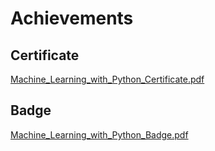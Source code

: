 

# Achievements
## Certificate
[Machine_Learning_with_Python_Certificate.pdf](https://prod-files-secure.s3.us-west-2.amazonaws.com/03e82b26-cccb-4906-bb56-adabcbdc0655/0f35a87e-0c16-48ac-af62-4e4cc34c6a19/Machine_Learning_with_Python_Certificate.pdf?X-Amz-Algorithm=AWS4-HMAC-SHA256&X-Amz-Content-Sha256=UNSIGNED-PAYLOAD&X-Amz-Credential=ASIAZI2LB4662LTTIRHR%2F20250203%2Fus-west-2%2Fs3%2Faws4_request&X-Amz-Date=20250203T111221Z&X-Amz-Expires=3600&X-Amz-Security-Token=IQoJb3JpZ2luX2VjEPv%2F%2F%2F%2F%2F%2F%2F%2F%2F%2FwEaCXVzLXdlc3QtMiJGMEQCIFy0P1UxEy4uICNNIMlwcx2E7vNuLo0cr6HkxdqZQbUnAiAa17Xjr5%2BfRZ8dnBuV8hbN%2FeyOHtEQgwqz306lCPvxKyr%2FAwgTEAAaDDYzNzQyMzE4MzgwNSIMTU8Y%2FGACI%2BvbBOxPKtwDeAx1ti8AtoukptV0VJO7jOokJhdTCnr46QcLgwjalkz01MxdDQEEBH9D5%2FJGOEXklubF1nDgpE0Z0QgQrs19TjBpgADy7KiUAyl95QNasHT%2FAvI%2FDjMjPqftYEz03pCvymwlvQ9HSPMCd%2BNMieHantmoKAMvuilYQImOsAqg5vYNmWUoU%2BtzfkHxyhCylGOmmqBsKNyvLiHSqnlk0zmia6lH3IPeZJGiX8qbF9Oi0NMjXW%2FoK0%2Bo569wrRwWs6XSWYCFnm%2BzpOZz6nd627I2Z9O6PgikeZAQJU%2Bbx2LCKZS7d%2BTz7jQG0ChCenrxR5vtKrez%2BOFsG2xJNb8JV0Lstvp%2FMWzTGGAYBxzt8GSJPX4vtGZIyEmuPiTA2W6NSEZCxHshYMJfLXc6Q5wtrrfrlZ96%2BsHzvavtWUIAbBqMPTszHF3vGzj5bd7GXqFwWC%2FmIjGRM2X5VYRthyDzlu1mpciktLedEjaRKhm7SF%2F3lppzAa%2FOfMfVsLiwY2%2BrLKoNif%2BGZ4QHPvA0VlLpgIZlbcrNaEr%2FoRIOlh%2B%2FrsVVmOFK7aMZxOR7DfprsvMRA8qK9pdGhyCe92TOrrOes5AV30tTaauYNkOF3UkYmvLEVSTob%2B35mZYGD0B6ZAMwz7SCvQY6pgH1GArcHd642XlPOtL2ysOV0UKPcrZibV5qTOkCX5MR9M9HZ4XPnx23Ji%2FJOb91RrKeZv3sddk%2B9uOklRzBlmHKp1n6mYZjL6%2FrXgPv2q17kg5YkSxT%2BU8fkxbD04c3NsgLbVknvHRBRyice57vaKfIX7IlcV7alF%2FA65LH%2BgC5j7XfEBl0YZWGT3HkeBfb7Gc8eWIXkrKPtfriZS7J61iLkNlgHzTF&X-Amz-Signature=311924fa9210185764f02aaab534b1f0948b066a78e628932e9df27ce4c1a91e&X-Amz-SignedHeaders=host&x-id=GetObject)
## Badge
[Machine_Learning_with_Python_Badge.pdf](https://prod-files-secure.s3.us-west-2.amazonaws.com/03e82b26-cccb-4906-bb56-adabcbdc0655/ff622a22-73d6-44e3-9c7b-e89a8e61b7aa/Machine_Learning_with_Python_Badge.pdf?X-Amz-Algorithm=AWS4-HMAC-SHA256&X-Amz-Content-Sha256=UNSIGNED-PAYLOAD&X-Amz-Credential=ASIAZI2LB4662LTTIRHR%2F20250203%2Fus-west-2%2Fs3%2Faws4_request&X-Amz-Date=20250203T111221Z&X-Amz-Expires=3600&X-Amz-Security-Token=IQoJb3JpZ2luX2VjEPv%2F%2F%2F%2F%2F%2F%2F%2F%2F%2FwEaCXVzLXdlc3QtMiJGMEQCIFy0P1UxEy4uICNNIMlwcx2E7vNuLo0cr6HkxdqZQbUnAiAa17Xjr5%2BfRZ8dnBuV8hbN%2FeyOHtEQgwqz306lCPvxKyr%2FAwgTEAAaDDYzNzQyMzE4MzgwNSIMTU8Y%2FGACI%2BvbBOxPKtwDeAx1ti8AtoukptV0VJO7jOokJhdTCnr46QcLgwjalkz01MxdDQEEBH9D5%2FJGOEXklubF1nDgpE0Z0QgQrs19TjBpgADy7KiUAyl95QNasHT%2FAvI%2FDjMjPqftYEz03pCvymwlvQ9HSPMCd%2BNMieHantmoKAMvuilYQImOsAqg5vYNmWUoU%2BtzfkHxyhCylGOmmqBsKNyvLiHSqnlk0zmia6lH3IPeZJGiX8qbF9Oi0NMjXW%2FoK0%2Bo569wrRwWs6XSWYCFnm%2BzpOZz6nd627I2Z9O6PgikeZAQJU%2Bbx2LCKZS7d%2BTz7jQG0ChCenrxR5vtKrez%2BOFsG2xJNb8JV0Lstvp%2FMWzTGGAYBxzt8GSJPX4vtGZIyEmuPiTA2W6NSEZCxHshYMJfLXc6Q5wtrrfrlZ96%2BsHzvavtWUIAbBqMPTszHF3vGzj5bd7GXqFwWC%2FmIjGRM2X5VYRthyDzlu1mpciktLedEjaRKhm7SF%2F3lppzAa%2FOfMfVsLiwY2%2BrLKoNif%2BGZ4QHPvA0VlLpgIZlbcrNaEr%2FoRIOlh%2B%2FrsVVmOFK7aMZxOR7DfprsvMRA8qK9pdGhyCe92TOrrOes5AV30tTaauYNkOF3UkYmvLEVSTob%2B35mZYGD0B6ZAMwz7SCvQY6pgH1GArcHd642XlPOtL2ysOV0UKPcrZibV5qTOkCX5MR9M9HZ4XPnx23Ji%2FJOb91RrKeZv3sddk%2B9uOklRzBlmHKp1n6mYZjL6%2FrXgPv2q17kg5YkSxT%2BU8fkxbD04c3NsgLbVknvHRBRyice57vaKfIX7IlcV7alF%2FA65LH%2BgC5j7XfEBl0YZWGT3HkeBfb7Gc8eWIXkrKPtfriZS7J61iLkNlgHzTF&X-Amz-Signature=231bf3dc586d9be4ff388c477f7a8438d9c0d048d94d617f16abb6adb4e79d41&X-Amz-SignedHeaders=host&x-id=GetObject)